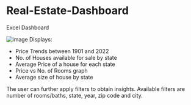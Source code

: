 # Real-Estate-Dashboard
Excel Dashboard

![image](https://user-images.githubusercontent.com/66276711/182424981-a5098993-1abc-4d81-bfc4-6344978032a5.png)
Displays:  
- Price Trends between 1901 and 2022  
- No. of Houses available for sale by state  
- Average Price of a house for each state  
- Price vs No. of Rooms graph  
- Average size of house by state  


The user can further apply filters to obtain insights. Available filters are number of rooms/baths, state, year, zip code and city.